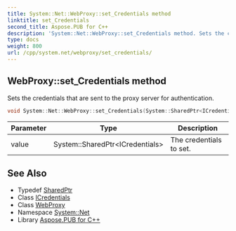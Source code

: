```yaml
---
title: System::Net::WebProxy::set_Credentials method
linktitle: set_Credentials
second_title: Aspose.PUB for C++
description: 'System::Net::WebProxy::set_Credentials method. Sets the credentials that are sent to the proxy server for authentication in C++.'
type: docs
weight: 800
url: /cpp/system.net/webproxy/set_credentials/
---
```

## WebProxy::set_Credentials method


Sets the credentials that are sent to the proxy server for authentication.

```cpp
void System::Net::WebProxy::set_Credentials(System::SharedPtr<ICredentials> value)
```


| Parameter | Type | Description |
| --- | --- | --- |
| value | System::SharedPtr\<ICredentials\> | The credentials to set. |

## See Also

* Typedef [SharedPtr](../../../system/sharedptr/)
* Class [ICredentials](../../icredentials/)
* Class [WebProxy](../)
* Namespace [System::Net](../../)
* Library [Aspose.PUB for C++](../../../)
